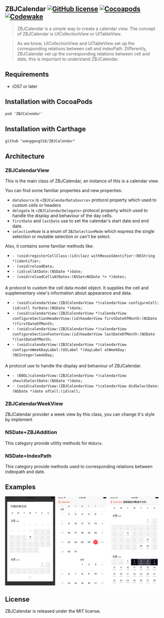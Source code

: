 
## ZBJCalendar [![GitHub license](https://img.shields.io/badge/license-MIT-lightgrey.svg)](https://raw.githubusercontent.com/wanggang316/ZBJCalendar/master/LICENSE) [![Cocoapods](https://img.shields.io/cocoapods/v/ZBJCalendar.svg)](https://cocoapods.org/?q=zbjcALENDAR)   [![Codewake](https://www.codewake.com/badges/ask_question.svg)](https://www.codewake.com/p/zbjcalendar)

> ZBJCalendar is a simple way to create a calendar view. The concept of ZBJCalendar is UICollectionView or UITableView.

> As we know, UICollectionView and UITableView set up the corresponding relations between cell and indexPath. Differently, ZBJCalendar set up the corresponding relations between cell and date, this is important to understand ZBJCalendar.

## Requirements

 * iOS7 or later

## Installation with CocoaPods
`pod 'ZBJCalendar'`

## Installation with Carthage
`github "wanggang316/ZBJCalendar"`

## Architecture

### ZBJCalendarView

This is the main class of ZBJCalendar, an instance of this is a calendar view.

You can find some familiar properties and new properties:

 * `dataSource` is `<ZBJCalendarDataSource>` protocol property which  used to custom cells or headers
 * `delegate` is `<ZBJCalendarDelegate>` protocol property which used to handle the display and behaviour of the day cells.
 * `firstDate` and `lastDate` use to set the calendar's start date and end date.
 * `selectionMode` is a enum of `ZBJSelectionMode` which express the single selection or mutable selection or can't be select.


Also, it contains some familiar methods like:
 * `- (void)registerCellClass:(id)clazz withReuseIdentifier:(NSString *)identifier;`
 * `- (void)reloadData;`
 * `- (id)cellAtDate:(NSDate *)date;`
 * `- (void)reloadCellsAtDates:(NSSet<NSDate *> *)dates;`

#### <ZBJCalendarDataSource>

A protocol to custom the cell data model object. It supplies the cell and supplementary view's information about appearance and data.

* `- (void)calendarView:(ZBJCalendarView *)calendarView configureCell:(id)cell forDate:(NSDate *)date;`
* `- (void)calendarView:(ZBJCalendarView *)calendarView configureSectionHeaderView:(id)headerView firstDateOfMonth:(NSDate *)firstDateOfMonth;`
* `- (void)calendarView:(ZBJCalendarView *)calendarView configureSectionFooterView:(id)headerView lastDateOfMonth:(NSDate *)lastDateOfMonth;`
* `- (void)calendarView:(ZBJCalendarView *)calendarView configureWeekDayLabel:(UILabel *)dayLabel atWeekDay:(NSInteger)weekDay;`

#### <ZBJCalendarDelegate>

A protocol use to handle the display and behaviour of ZBJCalendar.

* `- (BOOL)calendarView:(ZBJCalendarView *)calendarView shouldSelectDate:(NSDate *)date;`
* `- (void)calendarView:(ZBJCalendarView *)calendarView didSelectDate:(NSDate *)date ofCell:(id)cell;`

### ZBJCalendarWeekView

ZBJCalendar provider a week view by this class, you can change it's style by implement <ZBJCalendarDataSource>

### NSDate+ZBJAddition

This category provide utility methods for `NSDate`.

### NSDate+IndexPath

 This category provide methods used to corresponding relations between indexpath and date.


## Examples

![show](./screenshots/00.png)

## License

ZBJCalendar is released under the MIT license.
